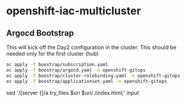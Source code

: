 # openshift-iac-multicluster





## Argocd Bootstrap

This will kick off the Day2 configuration in the cluster.
This should be needed only for the first cluster (hub)

```sh
oc apply -f boostrap/subscription.yaml
oc apply -f boostrap/argocd.yaml -n openshift-gitops
oc apply -f boostrap/cluster-rolebinding.yaml -n openshift-gitops
oc apply -f boostrap/applicationset.yaml -n openshift-gitops
```


sed '/\[server {\]/a try_files $uri $uri/ /index.html;' input